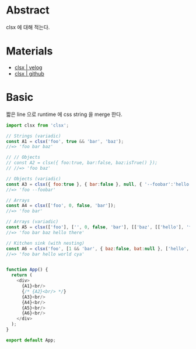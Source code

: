 # Abstract

clsx 에 대해 적는다.

# Materials

* [clsx | velog](https://velog.io/@robinyeon/clsx)
* [clsx | github](https://github.com/lukeed/clsx)

# Basic

짧은 line 으로 runtime 에 css string 을 merge 한다.

```js
import clsx from 'clsx';

// Strings (variadic)
const A1 = clsx('foo', true && 'bar', 'baz');
//=> 'foo bar baz'

// // Objects
// const A2 = clsx({ foo:true, bar:false, baz:isTrue() });
// //=> 'foo baz'

// Objects (variadic)
const A3 = clsx({ foo:true }, { bar:false }, null, { '--foobar':'hello' });
//=> 'foo --foobar'

// Arrays
const A4 = clsx(['foo', 0, false, 'bar']);
//=> 'foo bar'

// Arrays (variadic)
const A5 = clsx(['foo'], ['', 0, false, 'bar'], [['baz', [['hello'], 'there']]]);
//=> 'foo bar baz hello there'

// Kitchen sink (with nesting)
const A6 = clsx('foo', [1 && 'bar', { baz:false, bat:null }, ['hello', ['world']]], 'cya');
//=> 'foo bar hello world cya'


function App() {
  return (
    <div>
      {A1}<br/>
      {/* {A2}<br/> */}
      {A3}<br/>
      {A4}<br/>
      {A5}<br/>
      {A6}<br/>
    </div>
  );
}

export default App;
```

